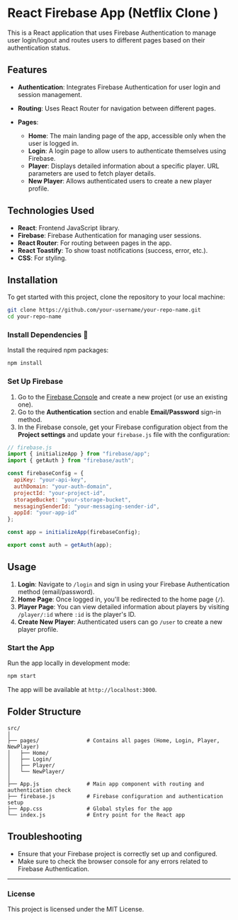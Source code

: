 # React Firebase App (Netflix Clone ) 

This is a React application that uses Firebase Authentication to manage user login/logout and routes users to different pages based on their authentication status.

## Features

* **Authentication**: Integrates Firebase Authentication for user login and session management.
* **Routing**: Uses React Router for navigation between different pages.
* **Pages**:

  * **Home**: The main landing page of the app, accessible only when the user is logged in.
  * **Login**: A login page to allow users to authenticate themselves using Firebase.
  * **Player**: Displays detailed information about a specific player. URL parameters are used to fetch player details.
  * **New Player**: Allows authenticated users to create a new player profile.

## Technologies Used

* **React**: Frontend JavaScript library.
* **Firebase**: Firebase Authentication for managing user sessions.
* **React Router**: For routing between pages in the app.
* **React Toastify**: To show toast notifications (success, error, etc.).
* **CSS**: For styling.

## Installation

To get started with this project, clone the repository to your local machine:

```bash
git clone https://github.com/your-username/your-repo-name.git
cd your-repo-name
```

### Install Dependencies 🔨

Install the required npm packages:

```bash
npm install
```

### Set Up Firebase

1. Go to the [Firebase Console](https://console.firebase.google.com/) and create a new project (or use an existing one).
2. Go to the **Authentication** section and enable **Email/Password** sign-in method.
3. In the Firebase console, get your Firebase configuration object from the **Project settings** and update your `firebase.js` file with the configuration:

```js
// firebase.js
import { initializeApp } from "firebase/app";
import { getAuth } from "firebase/auth";

const firebaseConfig = {
  apiKey: "your-api-key",
  authDomain: "your-auth-domain",
  projectId: "your-project-id",
  storageBucket: "your-storage-bucket",
  messagingSenderId: "your-messaging-sender-id",
  appId: "your-app-id"
};

const app = initializeApp(firebaseConfig);

export const auth = getAuth(app);
```

## Usage

1. **Login**: Navigate to `/login` and sign in using your Firebase Authentication method (email/password).
2. **Home Page**: Once logged in, you'll be redirected to the home page (`/`).
3. **Player Page**: You can view detailed information about players by visiting `/player/:id` where `:id` is the player's ID.
4. **Create New Player**: Authenticated users can go  `/user` to create a new player profile.

### Start the App

Run the app locally in development mode:

```bash
npm start
```

The app will be available at `http://localhost:3000`.

## Folder Structure

```plaintext
src/
│
├── pages/               # Contains all pages (Home, Login, Player, NewPlayer)
│   ├── Home/
│   ├── Login/
│   ├── Player/
│   └── NewPlayer/
│
├── App.js               # Main app component with routing and authentication check
├── firebase.js          # Firebase configuration and authentication setup
├── App.css              # Global styles for the app
└── index.js             # Entry point for the React app
```

## Troubleshooting

* Ensure that your Firebase project is correctly set up and configured.
* Make sure to check the browser console for any errors related to Firebase Authentication.

---

### License

This project is licensed under the MIT License.

